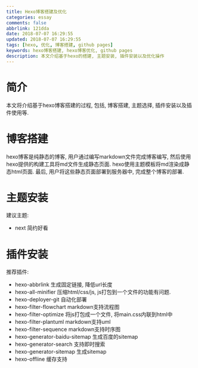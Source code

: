 ```yaml
---
title: Hexo博客搭建及优化
categories: essay
comments: false
abbrlink: 121dda
date: 2018-07-07 16:29:55
updated: 2018-07-07 16:29:55
tags: [hexo, 优化, 博客搭建, github pages]
keywords: hexo博客搭建, hexo博客优化, github pages
description: 本文介绍基于hexo的搭建, 主题安装, 插件安装以及优化操作
---
```



# 简介
本文将介绍基于hexo博客搭建的过程, 包括, 博客搭建, 主题选择, 插件安装以及插件使用等.



# 博客搭建
hexo博客是纯静态的博客, 用户通过编写markdown文件完成博客编写, 然后使用hexo提供的构建工具将md文件生成静态页面.
hexo使用主题模板将md渲染成静态html页面. 最后, 用户将这些静态页面部署到服务器中, 完成整个博客的部署.








# 主题安装

建议主题:
- next 简约好看


# 插件安装

推荐插件:
- hexo-abbrlink 生成固定链接, 降低url长度
- hexo-all-minifier 压缩html/css/js, js打包到一个文件的功能有问题.
- hexo-deployer-git 自动化部署
- hexo-filter-flowchart markdown支持流程图
- hexo-filter-optimize 将js打包成一个文件, 将main.css内联到html中
- hexo-filter-plantuml markdown支持uml
- hexo-filter-sequence markdown支持时序图
- hexo-generator-baidu-sitemap 生成百度的sitemap
- hexo-generator-search 支持即时搜索
- hexo-generator-sitemap 生成sitemap
- hexo-offline 缓存支持






